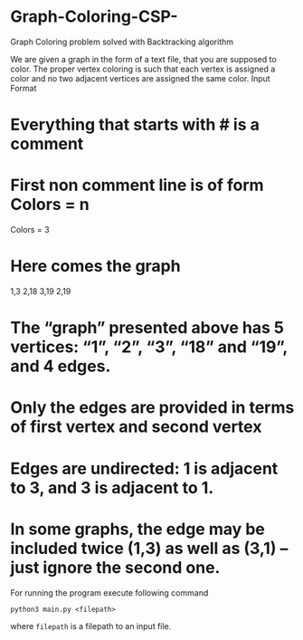 # Graph-Coloring-CSP-
Graph Coloring problem solved with Backtracking algorithm

We are given a graph in the form of a text file, that you are supposed to color.  The proper vertex coloring 
is such that each vertex is assigned a color and no two adjacent vertices are assigned the same color. 
Input Format 
# Everything that starts with # is a comment 
# First non comment line is of form Colors = n  
Colors = 3 
# Here comes the graph 
1,3 
2,18 
3,19 
2,19 
# The “graph” presented above has 5 vertices: “1”, “2”, “3”, “18” and “19”, and 4 edges. 
# Only the edges are provided in terms of first vertex and second vertex 
# Edges are undirected: 1 is adjacent to 3, and 3 is adjacent to 1. 
# In some graphs, the edge may be included twice (1,3) as well as (3,1) – just ignore the second one.

For running the program execute following command

```python3 main.py <filepath>```

where ```filepath``` is a filepath to an input file.
